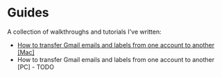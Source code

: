 # Guides
A collection of walkthroughs and tutorials I've written:

* [How to transfer Gmail emails and labels from one
  account to another [Mac]](gmail-transfer-guide-mac.md)
* How to transfer Gmail emails and labels from one
  account to another [PC] - TODO